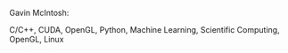 Gavin McIntosh: 

C/C++, CUDA, OpenGL, Python, Machine Learning, Scientific Computing, OpenGL, Linux
